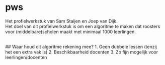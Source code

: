 # pws
Het profielwerkstuk van Sam Staijen en Joep van Dijk. <br>
Het doel van dit profielwerkstuk is om een algoritme te maken dat roosters voor (middelbare)scholen maakt met minimaal 1000 leerlingen. <br>

<br>
## Waar houd dit algoritme rekening mee?
1. Geen dubbele lessen (tenzij het een extra vak is)
2. Beschikbaarheid docenten
3. Zo fijn mogelijk voor leerlingen/docenten
